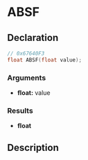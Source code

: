 # ABSF

## Declaration
```cpp
// 0x67640F3
float ABSF(float value);
```

### Arguments
- **float:** value

### Results
- **float**

## Description
